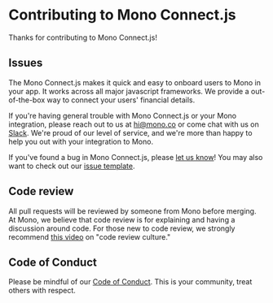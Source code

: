 # Contributing to Mono Connect.js

Thanks for contributing to Mono Connect.js!

## Issues

The Mono Connect.js makes it quick and easy to onboard users to Mono in your app. It works across all major javascript frameworks. We provide a out-of-the-box way to connect your users' financial details.

If you're having general trouble with Mono Connect.js or your Mono integration, please reach out to us at <hi@mono.co> or come chat with us on [Slack](https://join.slack.com/t/devwithmono/shared_invite/zt-gvkqczzk-Ldt4FQpHtOL7FFTqh4Ux6A). We're proud of our level of service, and we're more than happy to help you out with your integration to Mono.

If you've found a bug in Mono Connect.js, please [let us know](https://github.com/withmono/connect.js/issues/new)! You may
also want to check out our [issue template](https://github.com/withmono/connect.js/tree/main/.github/CODE_OF_CONDUCT.md).

## Code review

All pull requests will be reviewed by someone from Mono before merging. At
Mono, we believe that code review is for explaining and having a discussion
around code. For those new to code review, we strongly recommend [this
video](https://www.youtube.com/watch?v=PJjmw9TRB7s) on "code review culture."

## Code of Conduct

Please be mindful of our [Code of Conduct](https://github.com/withmono/connect.js/tree/main/.github/CODE_OF_CONDUCT.md). This is your community, treat others with respect.
